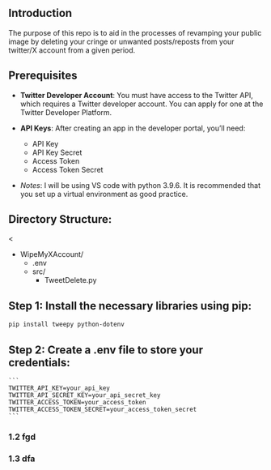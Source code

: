  ## Introduction

The purpose of this repo is to aid in the processes of revamping your public image by deleting your cringe or unwanted posts/reposts from your twitter/X account from a given period.

## Prerequisites

- **Twitter Developer Account**: You must have access to the Twitter API, which requires a Twitter developer account. You can apply for one at the Twitter Developer Platform.

- **API Keys**: After creating an app in the developer portal, you’ll need:
  	- API Key
  	- API Key Secret
  	- Access Token
	- Access Token Secret

- *Notes*: I will be using VS code with python 3.9.6. It is recommended that you set up a virtual environment as good practice.

## Directory Structure:
<
- WipeMyXAccount/
	- .env
	- src/
		- TweetDelete.py
>

## Step 1: Install the necessary libraries using pip:
   ```bash
   pip install tweepy python-dotenv
   ```

## Step 2: Create a .env file to store your credentials:
    ```
	TWITTER_API_KEY=your_api_key
	TWITTER_API_SECRET_KEY=your_api_secret_key
	TWITTER_ACCESS_TOKEN=your_access_token
	TWITTER_ACCESS_TOKEN_SECRET=your_access_token_secret
    ```

### 1.2 fgd

### 1.3 dfa

